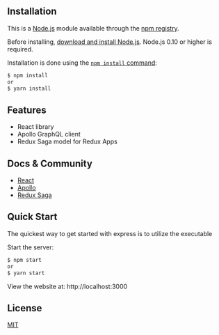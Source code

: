 ## Installation

This is a [Node.js](https://nodejs.org/en/) module available through the
[npm registry](https://www.npmjs.com/).

Before installing, [download and install Node.js](https://nodejs.org/en/download/).
Node.js 0.10 or higher is required.

Installation is done using the
[`npm install` command](https://docs.npmjs.com/getting-started/installing-npm-packages-locally):

```bash
$ npm install
or
$ yarn install
```

## Features

  * React library 
  * Apollo GraphQL client
  * Redux Saga model for Redux Apps

## Docs & Community

  * [React](https://github.com/facebook/react)
  * [Apollo](https://github.com/apollographql/apollo-client)
  * [Redux Saga](https://github.com/redux-saga/redux-saga)

## Quick Start

  The quickest way to get started with express is to utilize the executable

  Start the server:

```bash
$ npm start
or
$ yarn start
```

  View the website at: http://localhost:3000

## License

  [MIT](LICENSE)